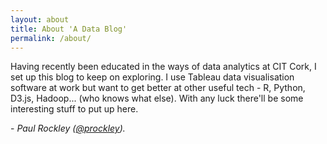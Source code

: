 ```yaml
---
layout: about
title: About 'A Data Blog'
permalink: /about/
---
```


Having recently been educated in the ways of data analytics at CIT Cork, I set up this blog to keep on exploring. I use Tableau data visualisation software at work but want to get better at other useful tech - R, Python, D3.js, Hadoop... (who knows what else). With any luck there'll be some interesting stuff to put up here.

\- _Paul Rockley ([@prockley](https://twitter.com/prockley))._ 
